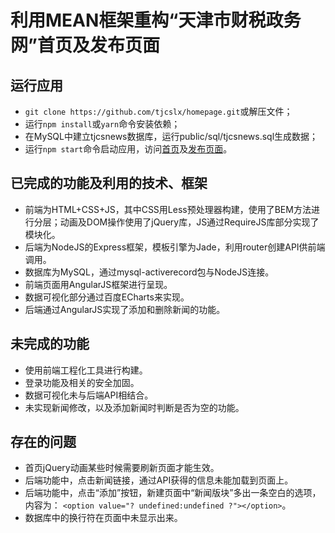 # 利用MEAN框架重构“天津市财税政务网”首页及发布页面

## 运行应用
* `git clone https://github.com/tjcslx/homepage.git`或解压文件；
* 运行`npm install`或`yarn`命令安装依赖；
* 在MySQL中建立tjcsnews数据库，运行public/sql/tjcsnews.sql生成数据；
* 运行`npm start`命令启动应用，访问[首页](http://localhost:3000)及[发布页面](http://localhost:3000/backend)。
## 已完成的功能及利用的技术、框架
* 前端为HTML+CSS+JS，其中CSS用Less预处理器构建，使用了BEM方法进行分层；动画及DOM操作使用了jQuery库，JS通过RequireJS库部分实现了模块化。
* 后端为NodeJS的Express框架，模板引擎为Jade，利用router创建API供前端调用。
* 数据库为MySQL，通过mysql-activerecord包与NodeJS连接。
* 前端页面用AngularJS框架进行呈现。
* 数据可视化部分通过百度ECharts来实现。
* 后端通过AngularJS实现了添加和删除新闻的功能。
## 未完成的功能
* 使用前端工程化工具进行构建。
* 登录功能及相关的安全加固。
* 数据可视化未与后端API相结合。
* 未实现新闻修改，以及添加新闻时判断是否为空的功能。
## 存在的问题
* 首页jQuery动画某些时候需要刷新页面才能生效。
* 后端功能中，点击新闻链接，通过API获得的信息未能加载到页面上。
* 后端功能中，点击“添加”按钮，新建页面中“新闻版块”多出一条空白的选项，内容为：
`<option value="? undefined:undefined ?"></option>`。
* 数据库中的换行符在页面中未显示出来。